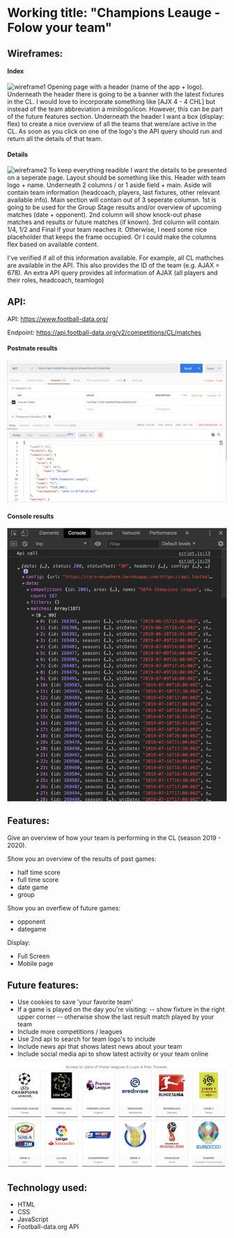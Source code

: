 # Working title: "Champions Leauge - Folow your team" #

## Wireframes: ##

#### Index ####
![wireframe1](./resources/WIREFRAME2.png)
Opening page with a header (name of the app + logo). Underneath the header there is going to be a banner with the latest fixtures in the CL. I would love to incorporate something like [AJX 4 - 4 CHL] but instead of the team abbreviation a minilogo/icon. However, this can be part of the future features section. Underneath the header I want a box (display: flex) to create a nice overview of all the teams that were/are active in the CL. As soon as you click on one of the logo's the API query should run and return all the details of that team. 

#### Details ####
![wireframe2](./resources/WIREFRAME1.png)
To keep everything readible I want the details to be presented on a seperate page. Layout should be something like this. Header with team logo + name. Underneath 2 columns / or 1 aside field + main. Aside will contain team information (headcoach, players, last fixtures, other relevant available info). Main section will contain out of 3 seperate columsn. 1st is going to be used for the Group Stage results and/or overview of upcoming matches (date + opponent). 2nd column will show knock-out phase matches and results or future matches (if known). 3rd column will contain 1/4, 1/2 and Final if your team reaches it. Otherwise, I need some nice placeholder that keeps the frame occupied. Or I could make the columns flex based on available content. 

I've verified if all of this information available. For example, all CL mathches are available in the API. This also provides the ID of the team (e.g. AJAX = 678). An extra API query provides all information of AJAX (all players and their roles, headcoach, teamlogo)

## API: ##
API: https://www.football-data.org/

Endpoint: https://api.football-data.org/v2/competitions/CL/matches

#### Postmate results ####
![output api](./resources/CL_OUTPUT.png)

#### Console results ####
![output](./resources/APIOUTPUT.png)

## Features: ##
Give an overview of how your team is performing in the CL (season 2019 - 2020). 

Show you an overview of the results of past games:
- half time score
- full time score
- date game
- group

Show you an overfiew of future games:
- opponent
- dategame

Display:
- Full Screen
- Mobile page

## Future features: ##
- Use cookies to save 'your favorite team'
- If a game is played on the day you're visiting:
-- show fixture in the right upper corner
-- otherwise show the last result match played by your team
- Include more competitions / leagues
- Use 2nd api to search for team logo's to include
- Include news api that shows latest news about your team
- Include social media api to show latest activity or your team online


![future leagues](./resources/COMPETITIONS.png)

## Technology used: ##
- HTML
- CSS
- JavaScript
- Football-data.org API


